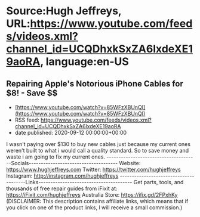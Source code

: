 # Source:Hugh Jeffreys, URL:https://www.youtube.com/feeds/videos.xml?channel_id=UCQDhxkSxZA6lxdeXE19aoRA, language:en-US

## Repairing Apple's Notorious iPhone Cables for $8! - Save $$
 - [https://www.youtube.com/watch?v=85WFzXBUnQI](https://www.youtube.com/watch?v=85WFzXBUnQI)
 - RSS feed: https://www.youtube.com/feeds/videos.xml?channel_id=UCQDhxkSxZA6lxdeXE19aoRA
 - date published: 2020-09-12 00:00:00+00:00

I wasn't paying over $130 to buy new cables just because my current ones weren't built to what i would call a quality standard. So to save money and waste i am going to fix my current ones.
--------------------------------------Socials-------------------------------------
Website: https://www.hughjeffreys.com 
Twitter: https://twitter.com/hughjeffreys
Instagram: http://instagram.com/hughjeffreys
---------------------------------------Links---------------------------------------
Get parts, tools, and thousands of free repair guides from iFixit at: 
    https://iFixit.com/hughjeffreys
Australia Store: https://ifix.gd/2FPxhKy
(DISCLAIMER: This description contains affiliate links, which means that if you click on one of the product links, l will receive a small commission.)


